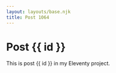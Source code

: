 ```yaml
---
layout: layouts/base.njk
title: Post 1064
---
```


# Post {{ id }}

This is post {{ id }} in my Eleventy project.

